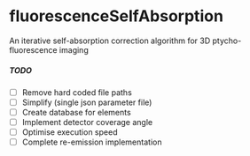 # fluorescenceSelfAbsorption
An iterative self-absorption correction algorithm for 3D ptycho-fluorescence imaging

##### TODO
- [ ] Remove hard coded file paths
- [ ] Simplify (single json parameter file)
- [ ] Create database for elements
- [ ] Implement detector coverage angle
- [ ] Optimise execution speed
- [ ] Complete re-emission implementation
